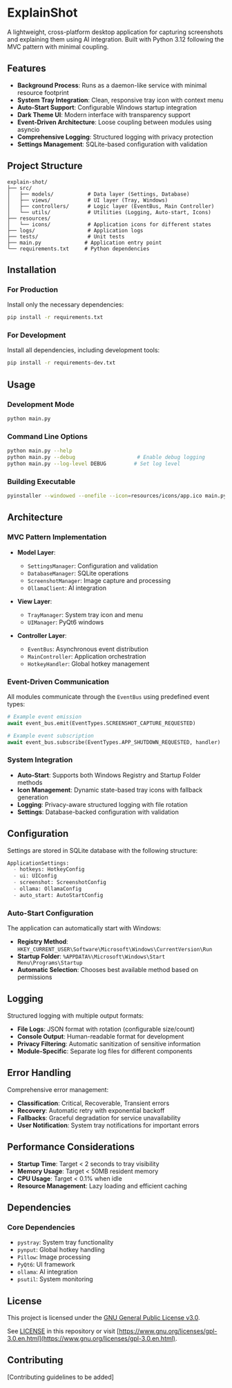 # ExplainShot

A lightweight, cross-platform desktop application for capturing screenshots and explaining them using AI integration. Built with Python 3.12 following the MVC pattern with minimal coupling.

## Features

- **Background Process**: Runs as a daemon-like service with minimal resource footprint
- **System Tray Integration**: Clean, responsive tray icon with context menu
- **Auto-Start Support**: Configurable Windows startup integration
- **Dark Theme UI**: Modern interface with transparency support
- **Event-Driven Architecture**: Loose coupling between modules using asyncio
- **Comprehensive Logging**: Structured logging with privacy protection
- **Settings Management**: SQLite-based configuration with validation

## Project Structure

```
explain-shot/
├── src/
│   ├── models/           # Data layer (Settings, Database)
│   ├── views/            # UI layer (Tray, Windows)
│   ├── controllers/      # Logic layer (EventBus, Main Controller)
│   └── utils/            # Utilities (Logging, Auto-start, Icons)
├── resources/
│   └── icons/            # Application icons for different states
├── logs/                 # Application logs
├── tests/                # Unit tests
├── main.py              # Application entry point
└── requirements.txt     # Python dependencies
```

## Installation

### For Production
Install only the necessary dependencies:
```bash
pip install -r requirements.txt
```

### For Development
Install all dependencies, including development tools:
```bash
pip install -r requirements-dev.txt
```

## Usage

### Development Mode
```bash
python main.py
```

### Command Line Options
```bash
python main.py --help
python main.py --debug                    # Enable debug logging
python main.py --log-level DEBUG         # Set log level
```

### Building Executable
```bash
pyinstaller --windowed --onefile --icon=resources/icons/app.ico main.py
```

## Architecture

### MVC Pattern Implementation

- **Model Layer**:
  - `SettingsManager`: Configuration and validation
  - `DatabaseManager`: SQLite operations
  - `ScreenshotManager`: Image capture and processing
  - `OllamaClient`: AI integration

- **View Layer**:
  - `TrayManager`: System tray icon and menu
  - `UIManager`: PyQt6 windows

- **Controller Layer**:
  - `EventBus`: Asynchronous event distribution
  - `MainController`: Application orchestration
  - `HotkeyHandler`: Global hotkey management

### Event-Driven Communication

All modules communicate through the `EventBus` using predefined event types:

```python
# Example event emission
await event_bus.emit(EventTypes.SCREENSHOT_CAPTURE_REQUESTED)

# Example event subscription
await event_bus.subscribe(EventTypes.APP_SHUTDOWN_REQUESTED, handler)
```

### System Integration

- **Auto-Start**: Supports both Windows Registry and Startup Folder methods
- **Icon Management**: Dynamic state-based tray icons with fallback generation
- **Logging**: Privacy-aware structured logging with file rotation
- **Settings**: Database-backed configuration with validation

## Configuration

Settings are stored in SQLite database with the following structure:

```python
ApplicationSettings:
  - hotkeys: HotkeyConfig
  - ui: UIConfig
  - screenshot: ScreenshotConfig
  - ollama: OllamaConfig
  - auto_start: AutoStartConfig
```

### Auto-Start Configuration

The application can automatically start with Windows:

- **Registry Method**: `HKEY_CURRENT_USER\Software\Microsoft\Windows\CurrentVersion\Run`
- **Startup Folder**: `%APPDATA%\Microsoft\Windows\Start Menu\Programs\Startup`
- **Automatic Selection**: Chooses best available method based on permissions

## Logging

Structured logging with multiple output formats:

- **File Logs**: JSON format with rotation (configurable size/count)
- **Console Output**: Human-readable format for development
- **Privacy Filtering**: Automatic sanitization of sensitive information
- **Module-Specific**: Separate log files for different components

## Error Handling

Comprehensive error management:

- **Classification**: Critical, Recoverable, Transient errors
- **Recovery**: Automatic retry with exponential backoff
- **Fallbacks**: Graceful degradation for service unavailability
- **User Notification**: System tray notifications for important errors

## Performance Considerations

- **Startup Time**: Target < 2 seconds to tray visibility
- **Memory Usage**: Target < 50MB resident memory
- **CPU Usage**: Target < 0.1% when idle
- **Resource Management**: Lazy loading and efficient caching

## Dependencies

### Core Dependencies
- `pystray`: System tray functionality
- `pynput`: Global hotkey handling
- `Pillow`: Image processing
- `PyQt6`: UI framework
- `ollama`: AI integration
- `psutil`: System monitoring

## License

This project is licensed under the [GNU General Public License v3.0](https://www.gnu.org/licenses/gpl-3.0.en.html).

See [LICENSE](LICENSE) in this repository or visit [https://www.gnu.org/licenses/gpl-3.0.en.html](https://www.gnu.org/licenses/gpl-3.0.en.html).

## Contributing

[Contributing guidelines to be added]
